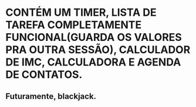 # CONTÉM UM TIMER, LISTA DE TAREFA COMPLETAMENTE FUNCIONAL(GUARDA OS VALORES PRA OUTRA SESSÃO), CALCULADOR DE IMC, CALCULADORA E AGENDA DE CONTATOS.
## Futuramente, blackjack.
